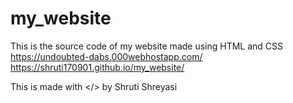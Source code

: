 # my_website

This is the source code of my website made using HTML and CSS
https://undoubted-dabs.000webhostapp.com/
https://shruti170901.github.io/my_website/

This is made with </> by Shruti Shreyasi
